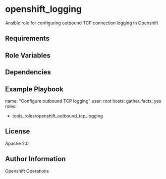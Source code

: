 openshift_logging
=========

Ansible role for configuring outbound TCP connection logging in Openshift

Requirements
------------


Role Variables
--------------


Dependencies
------------


Example Playbook
----------------

name: "Configure outbound TCP logging"
user: root
hosts: <hosts>
gather_facts: yes
roles:
- tools_roles/openshift_outbound_tcp_logging

License
-------

Apache 2.0

Author Information
------------------

Openshift Operations
